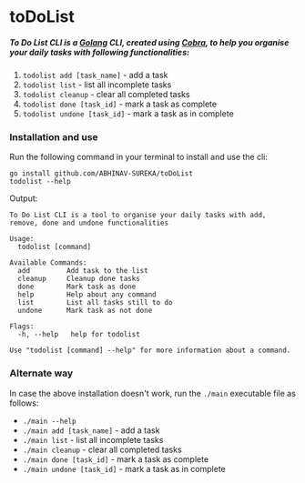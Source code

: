 # toDoList
##### To Do List CLI is a [Golang](https://golang.org/) CLI, created using [Cobra](https://github.com/spf13/cobra), to help you organise your daily tasks with following functionalities:
1. `todolist add [task_name]` - add a task
2. `todolist list` - list all incomplete tasks
3. `todolist cleanup` - clear all completed tasks
4. `todolist done [task_id]` - mark a task as complete
5. `todolist undone [task_id]` - mark a task as in complete

### Installation and use
Run the following command in your terminal to install and use the cli: <br>
```
go install github.com/ABHINAV-SUREKA/toDoList
todolist --help
```
Output:
```
To Do List CLI is a tool to organise your daily tasks with add, remove, done and undone functionalities

Usage:
  todolist [command]

Available Commands:
  add         Add task to the list
  cleanup     Cleanup done tasks
  done        Mark task as done
  help        Help about any command
  list        List all tasks still to do
  undone      Mark task as not done

Flags:
  -h, --help   help for todolist

Use "todolist [command] --help" for more information about a command.
```

### Alternate way
In case the above installation doesn't work, run the `./main` executable file as follows:
* `./main --help`
* `./main add [task_name]` - add a task
* `./main list` - list all incomplete tasks
* `./main cleanup` - clear all completed tasks
* `./main done [task_id]` - mark a task as complete
* `./main undone [task_id]` - mark a task as in complete
